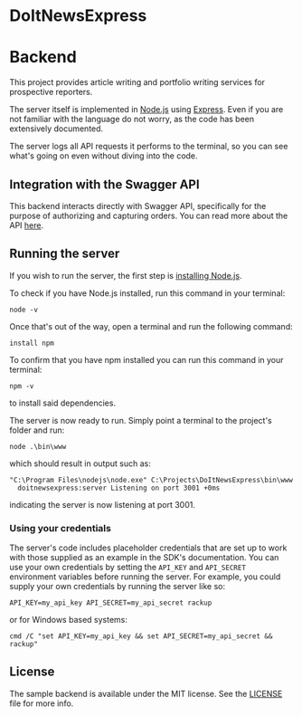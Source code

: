 # DoItNewsExpress

# Backend

This project provides article writing and portfolio writing services for prospective reporters. 

The server itself is implemented in [Node.js](https://nodejs.org/en/) using [Express](https://expressjs.com/en/). Even if you are not familiar with the language do not worry, as the code has been extensively documented.

The server logs all API requests it performs to the terminal, so you can see what's going on even without diving into the code.

## Integration with the Swagger API
This backend interacts directly with Swagger API, specifically for the purpose of authorizing and capturing orders. You can read more about the API [here](https://swagger.io/).

## Running the server
If you wish to run the server, the first step is [installing Node.js](https://nodejs.org/ko/download/).

To check if you have Node.js installed, run this command in your terminal:

```
node -v
```

Once that's out of the way, open a terminal and run the following command:

```
install npm
```

To confirm that you have npm installed you can run this command in your terminal:

```
npm -v
```

to install said dependencies.

The server is now ready to run. Simply point a terminal to the project's folder and run:

```
node .\bin\www
```

which should result in output such as:

```
"C:\Program Files\nodejs\node.exe" C:\Projects\DoItNewsExpress\bin\www
  doitnewsexpress:server Listening on port 3001 +0ms
```

indicating the server is now listening at port 3001.

### Using your credentials
The server's code includes placeholder credentials that are set up to work with those supplied as an example in the SDK's documentation. You can use your own credentials by setting the `API_KEY` and `API_SECRET` environment variables before running the server. For example, you could supply your own credentials by running the server like so:

```
API_KEY=my_api_key API_SECRET=my_api_secret rackup
```

or for Windows based systems:

```
cmd /C "set API_KEY=my_api_key && set API_SECRET=my_api_secret && rackup"
```

## License
The sample backend is available under the MIT license. See the [LICENSE](./LICENSE) file for more info.
